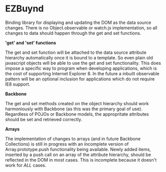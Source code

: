 EZBuynd
=======

Binding library for displaying and updating the DOM as the data source changes. There is no Object.observable or watch.js implementation, so all changes to data should happen through the get and set functions.

**'get' and 'set' functions**

The get and set function will be attached to the data source attribute hierarchy automatically once it is bound to a template. So even plain old javascript objects will be able to use the get and set functionality. This does impose a specific way to program when developing applications, which is the cost of supporting Internet Explorer 8. In the future a inbuilt observable pattern will be an optional inclusion for applications which do not require IE8 support.

**Backbone**


The get and set methods created on the object hierarchy should work harmoniously with Backbone (as this was the primary goal of use). Regardless of POJOs or Backbone models, the appropritate attributes should be set and retrieved correctly.

**Arrays**

The implementation of changes to arrays (and in future Backbone Collections) is still in progress with an incomplete version of Array.prototype.push functionality being available. Newly added items, inserted by a push call on an array of the attribute hierarchy, should be reflected in the DOM in most cases. This is incomplete because it doesn't work for *ALL* cases.

